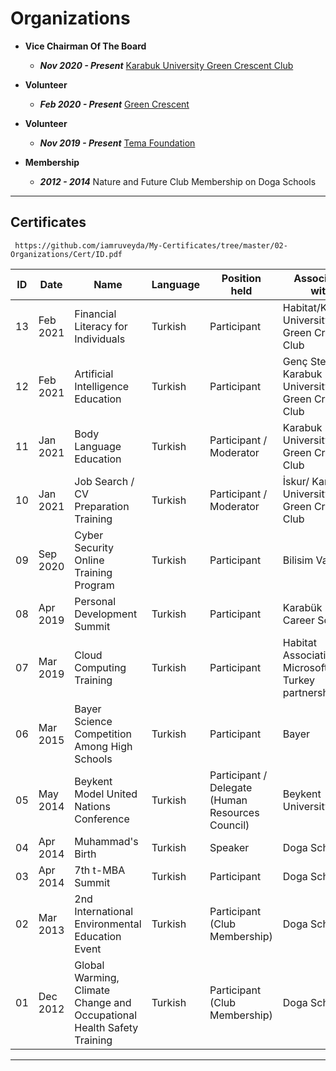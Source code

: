 # Organizations

 - **Vice Chairman Of The Board**  
  
    - **_Nov 2020 - Present_** [Karabuk University Green Crescent Club](https://www.instagram.com/p/CI_FDgRAf7q/)
    
 - **Volunteer**
 
    - **_Feb 2020 - Present_** [Green Crescent](https://www.yesilay.org.tr/en/) 
    
 - **Volunteer**
 
    - **_Nov 2019 - Present_** [Tema Foundation](https://www.tema.org.tr/)
    

 - **Membership**
 
    - **_2012 - 2014_** Nature and Future Club Membership on Doga Schools        
    
<hr>


## Certificates 

     https://github.com/iamruveyda/My-Certificates/tree/master/02-Organizations/Cert/ID.pdf
     

| ID | Date     | Name                                                                   | Language | Position held                                    | Associated with                                      |
|----|----------|------------------------------------------------------------------------|----------|--------------------------------------------------|------------------------------------------------------|
| 13 | Feb 2021 | Financial Literacy for Individuals                                     | Turkish  | Participant                                      | Habitat/Karabuk University Green Crescent Club       |
| 12 | Feb 2021 | Artificial Intelligence Education                                      | Turkish  | Participant                                      | Genç Stem / Karabuk University Green Crescent Club   |
| 11 | Jan 2021 | Body Language Education                                                | Turkish  | Participant / Moderator                          | Karabuk University Green Crescent Club               |
| 10 | Jan 2021 | Job Search / CV Preparation Training                                   | Turkish  | Participant / Moderator                          | İskur/ Karabuk University Green Crescent Club        |
| 09 | Sep 2020 | Cyber Security Online Training Program                                 | Turkish  | Participant                                      | Bilisim Vadisi                                       |
| 08 | Apr 2019 | Personal Development Summit                                            | Turkish  | Participant                                      | Karabük Bemar Career Schools                         |
| 07 | Mar 2019 | Cloud Computing Training                                               | Turkish  | Participant                                      | Habitat Association and Microsoft Turkey partnership |
| 06 | Mar 2015 | Bayer Science Competition Among High Schools                           | Turkish  | Participant                                      | Bayer                                                |
| 05 | May 2014 | Beykent Model United Nations Conference                                | Turkish  | Participant / Delegate (Human Resources Council) | Beykent University                                   |
| 04 | Apr 2014 | Muhammad's Birth                                                       | Turkish  | Speaker                                          | Doga Schools                                         |
| 03 | Apr 2014 | 7th t-MBA Summit                                                       | Turkish  | Participant                                      | Doga Schools                                         |
| 02 | Mar 2013 | 2nd International Environmental Education Event                        | Turkish  | Participant (Club Membership)                    | Doga Schools                                         |
| 01 | Dec 2012 | Global Warming, Climate Change and Occupational Health Safety Training | Turkish  | Participant (Club Membership)                    | Doga Schools                                         |



<hr>







